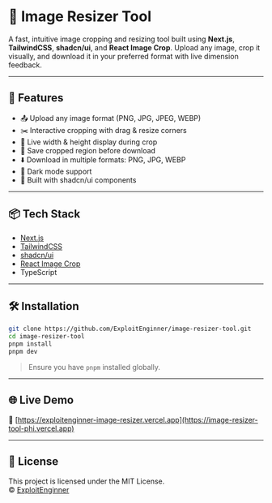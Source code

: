 # 📸 Image Resizer Tool

A fast, intuitive image cropping and resizing tool built using **Next.js**, **TailwindCSS**, **shadcn/ui**, and **React Image Crop**. Upload any image, crop it visually, and download it in your preferred format with live dimension feedback.

---

## 🚀 Features

- 📤 Upload any image format (PNG, JPG, JPEG, WEBP)
- ✂️ Interactive cropping with drag & resize corners
- 📐 Live width & height display during crop
- 💾 Save cropped region before download
- ⬇️ Download in multiple formats: PNG, JPG, WEBP
- 🌙 Dark mode support
- 💅 Built with shadcn/ui components

---

## 📦 Tech Stack

- [Next.js](https://nextjs.org/)
- [TailwindCSS](https://tailwindcss.com/)
- [shadcn/ui](https://ui.shadcn.com/)
- [React Image Crop](https://github.com/DominicTobias/react-image-crop)
- TypeScript

---

## 🛠️ Installation

```bash
git clone https://github.com/ExploitEnginner/image-resizer-tool.git
cd image-resizer-tool
pnpm install
pnpm dev
```

> Ensure you have `pnpm` installed globally.

---

## 🌐 Live Demo

🔗 [https://exploitenginner-image-resizer.vercel.app](https://image-resizer-tool-phi.vercel.app)

---

## 📄 License

This project is licensed under the MIT License.  
© [ExploitEnginner](https://github.com/ExploitEnginner)
